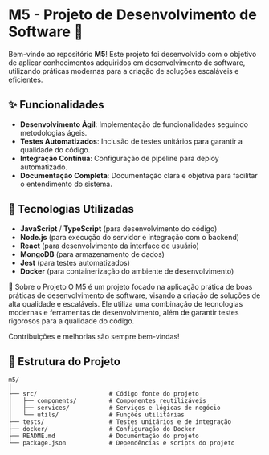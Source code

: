 # M5 - Projeto de Desenvolvimento de Software 🚀

Bem-vindo ao repositório **M5**! Este projeto foi desenvolvido com o objetivo de aplicar conhecimentos adquiridos em desenvolvimento de software, utilizando práticas modernas para a criação de soluções escaláveis e eficientes. 

## ✨ Funcionalidades
- **Desenvolvimento Ágil**: Implementação de funcionalidades seguindo metodologias ágeis.
- **Testes Automatizados**: Inclusão de testes unitários para garantir a qualidade do código.
- **Integração Contínua**: Configuração de pipeline para deploy automatizado.
- **Documentação Completa**: Documentação clara e objetiva para facilitar o entendimento do sistema.

## 🚀 Tecnologias Utilizadas
- **JavaScript** / **TypeScript** (para desenvolvimento do código)
- **Node.js** (para execução do servidor e integração com o backend)
- **React** (para desenvolvimento da interface de usuário)
- **MongoDB** (para armazenamento de dados)
- **Jest** (para testes automatizados)
- **Docker** (para containerização do ambiente de desenvolvimento)

🌟 Sobre o Projeto
O M5 é um projeto focado na aplicação prática de boas práticas de desenvolvimento de software, visando a criação de soluções de alta qualidade e escaláveis. Ele utiliza uma combinação de tecnologias modernas e ferramentas de desenvolvimento, além de garantir testes rigorosos para a qualidade do código.

Contribuições e melhorias são sempre bem-vindas!
  
## 📂 Estrutura do Projeto
```plaintext
m5/
│
├── src/                    # Código fonte do projeto
│   ├── components/         # Componentes reutilizáveis
│   ├── services/           # Serviços e lógicas de negócio
│   └── utils/              # Funções utilitárias
├── tests/                  # Testes unitários e de integração
├── docker/                 # Configuração do Docker
├── README.md               # Documentação do projeto
└── package.json            # Dependências e scripts do projeto
